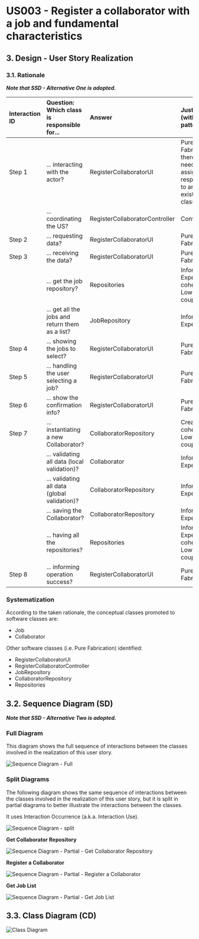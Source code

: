 # US003 - Register a collaborator with a job and fundamental characteristics

## 3. Design - User Story Realization 

### 3.1. Rationale

_**Note that SSD - Alternative One is adopted.**_

| Interaction ID | Question: Which class is responsible for...     | Answer                         | Justification (with patterns)                                                           |
|:---------------|:------------------------------------------------|:-------------------------------|:----------------------------------------------------------------------------------------|
| Step 1         | 	... interacting with the actor?                | RegisterCollaboratorUI         | Pure Fabrication: there is no need to assign this responsibility to any existing class. |
|                | 	... coordinating the US?                       | RegisterCollaboratorController | Controller.                                                                             |
| Step 2         | ... requesting data?                            | RegisterCollaboratorUI         | Pure Fabrication.                                                                       |
| Step 3         | ... receiving the data?                         | RegisterCollaboratorUI         | Pure Fabrication.                                                                       |
|                | ... get the job repository?                     | Repositories                   | Information Expert, High cohesion, Low coupling.                                        |
|                | ... get all the jobs and return them as a list? | JobRepository                  | Information Expert.                                                                     |
| Step 4         | 	... showing the jobs to select?                | RegisterCollaboratorUI         | Pure Fabrication.                                                                       |
| Step 5         | ... handling the user selecting a job?          | RegisterCollaboratorUI         | Pure Fabrication.                                                                       |
| Step 6         | ... show the confirmation info?                 | RegisterCollaboratorUI         | Pure Fabrication.                                                                       |
| Step 7         | 	... instantiating a new Collaborator?          | CollaboratorRepository         | Creator, High cohesion, Low coupling.                                                   |
|                | 	... validating all data (local validation)?    | Collaborator                   | Information Expert.                                                                     | 
|                | 	... validating all data (global validation)?   | CollaboratorRepository         | Information Expert.                                                                     | 
|                | 	... saving the Collaborator?                   | CollaboratorRepository         | Information Expert.                                                                     | 
|                | ... having all the repositories?                | Repositories                   | Information Expert, High cohesion, Low coupling.                                        |
| Step 8         | 	... informing operation success?               | RegisterCollaboratorUI         | Pure Fabrication.                                                                       |

### Systematization ##

According to the taken rationale, the conceptual classes promoted to software classes are: 

* Job
* Collaborator

Other software classes (i.e. Pure Fabrication) identified: 

* RegisterCollaboratorUI  
* RegisterCollaboratorController
* JobRepository
* CollaboratorRepository
* Repositories


## 3.2. Sequence Diagram (SD)

_**Note that SSD - Alternative Two is adopted.**_

### Full Diagram

This diagram shows the full sequence of interactions between the classes involved in the realization of this user story.

![Sequence Diagram - Full](svg/us003-sequence-diagram-full.svg)

### Split Diagrams

The following diagram shows the same sequence of interactions between the classes involved in the realization of this user story, but it is split in partial diagrams to better illustrate the interactions between the classes.

It uses Interaction Occurrence (a.k.a. Interaction Use).

![Sequence Diagram - split](svg/us003-sequence-diagram-split.svg)

**Get Collaborator Repository**

![Sequence Diagram - Partial - Get Collaborator Repository](svg/us003-sequence-diagram-partial-get-collaborator-repository.svg)

**Register a Collaborator**

![Sequence Diagram - Partial - Register a Collaborator](svg/us003-sequence-diagram-partial-register-collab.svg)

**Get Job List**

![Sequence Diagram - Partial - Get Job List](svg/us003-sequence-diagram-partial-get-job-list.svg)

## 3.3. Class Diagram (CD)

![Class Diagram](svg/us003-class-diagram.svg)